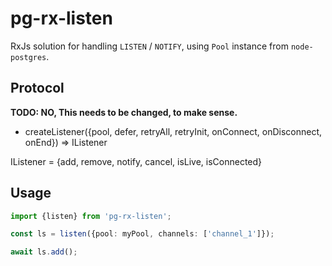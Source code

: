 # pg-rx-listen

RxJs solution for handling `LISTEN` / `NOTIFY`, using `Pool` instance from `node-postgres`.

## Protocol

**TODO: NO, This needs to be changed, to make sense.**

* createListener({pool, defer, retryAll, retryInit, onConnect, onDisconnect, onEnd}) => IListener

IListener = {add, remove, notify, cancel, isLive, isConnected}

## Usage

```ts
import {listen} from 'pg-rx-listen';

const ls = listen({pool: myPool, channels: ['channel_1']});

await ls.add();
```
